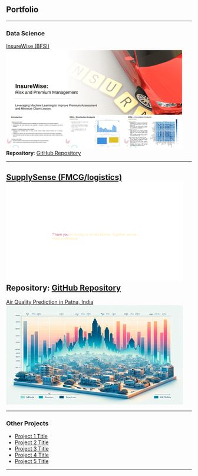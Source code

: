 ## Portfolio

---

### Data Science

[InsureWise (BFSI)](https://github.com/arsauravkr/ML_Cls_BFSI_InsureWise/blob/main/Project19_BFSI_CLS_Insurance.pdf)  
![Project 1 Thumbnail](images/InsureWise.png?raw=true)  
**Repository**: [GitHub Repository](https://github.com/arsauravkr/ML_Cls_BFSI_InsureWise)

---

[SupplySense (FMCG/logistics)](http://example.com/) 
![TerraLens Project Thumbnail](images/SupplySense.png?raw=true)
**Repository**: [GitHub Repository](https://github.com/arsauravkr/ML_Reg_FMCG_Supply_Chain)
---

[Air Quality Prediction in Patna, India](/pdf/CHD.pdf)  
![Air Quality Prediction Thumbnail](images/AQI.png?raw=true)  

---

### Other Projects

- [Project 1 Title](http://example.com/)
- [Project 2 Title](http://example.com/)
- [Project 3 Title](http://example.com/)
- [Project 4 Title](http://example.com/)
- [Project 5 Title](http://example.com/)

---

